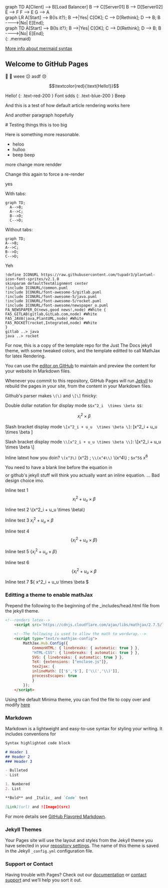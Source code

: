 <script src="https://cdn.jsdelivr.net/npm/mermaid/dist/mermaid.min.js"></script>
<script>mermaid.initialize({startOnLoad:true});</script>

<div class="mermaid">
    graph TD
    A[Client] --> B[Load Balancer]
    B --> C[Server01]
    B --> D[Server02]
    E --> F
    F --> E
    G --> A
</div>

<div class="mermaid">
graph LR
    A[Start] --> B{Is it?};
    B -->|Yes| C[OK];
    C --> D[Rethink];
    D --> B;
    B ---->|No| E[End];
</div>

<div>
graph TD
    A[Start] --> B{Is it?};
    B -->|Yes| C[OK];
    C --> D[Rethink];
    D --> B;
    B ---->|No| E[End];
</div>
{: .mermaid}

[More info about mermaid syntax](https://mermaid-js.github.io/mermaid/#/flowchart)


## Welcome to GitHub Pages

🚀 🐼 weee :confused: asdf :unamused:


$$\textcolor{red}{\text{Hello!}}$$

Hello!
{: .text-red-200 }
Font sdds
{: .text-blue-200 }
Beep


<article markdown="block">
And this is a test of how default article rendering works here

And another paragraph hopefully
</article>

<aside markdown="block">
# Testing things this is too big

Here is something more reasonable.
- heloo
- hulloo
- beep beep
</aside>

more change more rendder

Change this again to force a re-render

yes




With tabs:
```mermaid
graph TD;
  A-->B;
  A-->C;
  B-->D;
  C-->D;
```

Without tabs:
```mermaid
graph TD;
A-->B;
A-->C;
B-->D;
C-->D;
```

Yeh


~~~plantuml
!define ICONURL https://raw.githubusercontent.com/tupadr3/plantuml-icon-font-sprites/v2.1.0
skinparam defaultTextAlignment center
!include ICONURL/common.puml
!include ICONURL/font-awesome-5/gitlab.puml
!include ICONURL/font-awesome-5/java.puml
!include ICONURL/font-awesome-5/rocket.puml
!include ICONURL/font-awesome/newspaper_o.puml
FA_NEWSPAPER_O(news,good news!,node) #White {
FA5_GITLAB(gitlab,GitLab.com,node) #White
FA5_JAVA(java,PlantUML,node) #White
FA5_ROCKET(rocket,Integrated,node) #White
}
gitlab ..> java
java ..> rocket
~~~





For now, this is a copy of the template repo for the Just The Docs jekyll theme, with some tweaked colors, and the template editted to call MathJax for latex Rendering.

You can use the [editor on GitHub](https://github.com/pmarsceill/test-jtd/edit/master/README.md) to maintain and preview the content for your website in Markdown files.

Whenever you commit to this repository, GitHub Pages will run [Jekyll](https://jekyllrb.com/) to rebuild the pages in your site, from the content in your Markdown files.

Github's parser makes `\(\)` and `\[\]` finicky:

Double dollar notation for display mode `$$x^2_i  \times \beta $$`: 

$$x^2_i \times \beta $$

Slash bracket display mode `\[x^2_i + u_u  \times \beta \]`: 
\[x^2_i + u_u  \times \beta \]

Slash bracket display mode `\\[x^2_i + u_u \times \beta \\]`: 
\\[x^2_i + u_u  \times \beta \\]

Inline latext how you doin? `\(x^3\)` \(x^2\)    ; `\\(x^4\\)` \\(x^4\\)   ;  `$x^5$` $x^6$

You need to have a blank line before the equation in $$$$ or github's jekyll stuff will think you actually want an inline equation. ... Bad design choice imo.

Inline test 1 $$x^2_i + u_u  \times \beta$$

Inline test 2 \\(x^2_i + u_u  \times \beta\\)

Inline test 3 $x^2_i + u_u  \times \beta$

Inline test 4 $$ \left\{ x^2_i + u_u  \times \beta \right\}$$

Inline test 5 $\left\{ x^2_i + u_u  \times \beta \right\}$

Inline test 6 $$\{ x^2_i + u_u  \times \beta $$

Inline test 7 $\{ x^2_i + u_u  \times \beta $


### Editting a theme to enable mathJax

Prepend the following to the beginning of the  \_includes/head.html file from the jekyll theme. 

```html
<!--renders latex-->
    <script src='https://cdnjs.cloudflare.com/ajax/libs/mathjax/2.7.5/latest.js?config=TeX-MML-AM_CHTML' async></script>

    <!--The following is used to allow the math to wordwrap.-->
    <script type="text/x-mathjax-config">
        MathJax.Hub.Config({
            CommonHTML: { linebreaks: { automatic: true } },
            "HTML-CSS": { linebreaks: { automatic: true } },
            SVG: { linebreaks: { automatic: true } },
            TeX: {extensions: ["enclose.js"]},
            tex2jax: {
            inlineMath: [['$','$'], ['\\(','\\)']],
            processEscapes: true
            }
        });
    </script>
```

Using the default Minima theme, you can find the file to copy over and modify [here](https://github.com/jekyll/minima/blob/master/_includes/head.html)

### Markdown

Markdown is a lightweight and easy-to-use syntax for styling your writing. It includes conventions for

```markdown
Syntax highlighted code block

# Header 1
## Header 2
### Header 3

- Bulleted
- List

1. Numbered
2. List

**Bold** and _Italic_ and `Code` text

[Link](url) and ![Image](src)
```

For more details see [GitHub Flavored Markdown](https://guides.github.com/features/mastering-markdown/).

### Jekyll Themes

Your Pages site will use the layout and styles from the Jekyll theme you have selected in your [repository settings](https://github.com/pmarsceill/test-jtd/settings). The name of this theme is saved in the Jekyll `_config.yml` configuration file.

### Support or Contact

Having trouble with Pages? Check out our [documentation](https://help.github.com/categories/github-pages-basics/) or [contact support](https://github.com/contact) and we’ll help you sort it out.
